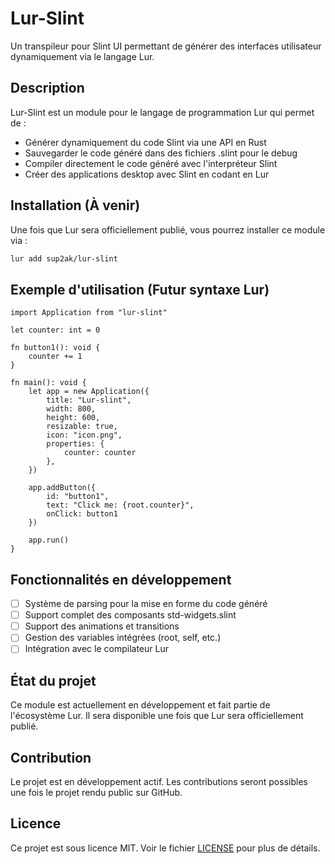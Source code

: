 # Lur-Slint

Un transpileur pour Slint UI permettant de générer des interfaces utilisateur dynamiquement via le langage Lur.

## Description

Lur-Slint est un module pour le langage de programmation Lur qui permet de :
- Générer dynamiquement du code Slint via une API en Rust
- Sauvegarder le code généré dans des fichiers .slint pour le debug
- Compiler directement le code généré avec l'interpréteur Slint
- Créer des applications desktop avec Slint en codant en Lur

## Installation (À venir)

Une fois que Lur sera officiellement publié, vous pourrez installer ce module via :

```bash
lur add sup2ak/lur-slint
```

## Exemple d'utilisation (Futur syntaxe Lur)

```lur
import Application from "lur-slint"

let counter: int = 0

fn button1(): void {
    counter += 1
}

fn main(): void { 
    let app = new Application({
        title: "Lur-slint",
        width: 800,
        height: 600,
        resizable: true,
        icon: "icon.png",
        properties: {
            counter: counter
        },
    })
    
    app.addButton({
        id: "button1",
        text: "Click me: {root.counter}",
        onClick: button1
    })

    app.run()
}
```

## Fonctionnalités en développement

- [ ] Système de parsing pour la mise en forme du code généré
- [ ] Support complet des composants std-widgets.slint
- [ ] Support des animations et transitions
- [ ] Gestion des variables intégrées (root, self, etc.)
- [ ] Intégration avec le compilateur Lur

## État du projet

Ce module est actuellement en développement et fait partie de l'écosystème Lur. Il sera disponible une fois que Lur sera officiellement publié.

## Contribution

Le projet est en développement actif. Les contributions seront possibles une fois le projet rendu public sur GitHub.

## Licence

Ce projet est sous licence MIT. Voir le fichier [LICENSE](LICENSE) pour plus de détails.